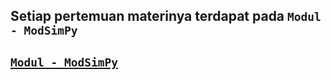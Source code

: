 ## Setiap pertemuan materinya terdapat pada `Modul - ModSimPy`

## [`Modul - ModSimPy`](https://github.com/AllenDowney/ModSimPy)
